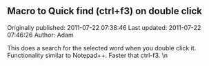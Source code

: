 ## Macro to Quick find (ctrl+f3) on double click

Originally published: 2011-07-22 07:38:46
Last updated: 2011-07-22 07:46:26
Author: Adam 

This does a search for the selected word when you double click it.  Functionality similar to Notepad++.  Faster that ctrl-f3.\n